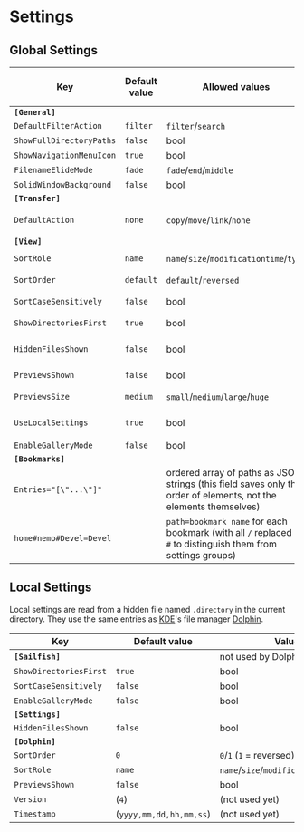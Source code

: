 <!--
SPDX-FileCopyrightText: 2020-2021 Mirian Margiani

SPDX-License-Identifier: GFDL-1.3-or-later
-->

# Settings

## Global Settings

| Key                                | Default value | Allowed values                                | Legacy key (in `[General]`)
|------------------------------------|---------------|-----------------------------------------------|-------------------------
| **`[General]`**                    |               |                                               |
| `DefaultFilterAction`              | `filter`      | `filter`/`search`                             |
| `ShowFullDirectoryPaths`           | `false`       | bool                                          |
| `ShowNavigationMenuIcon`           | `true`        | bool                                          |
| `FilenameElideMode`                | `fade`        | `fade`/`end`/`middle`                         |
| `SolidWindowBackground`            | `false`       | bool                                          |
| **`[Transfer]`**                   |               |                                               |
| `DefaultAction`                    | `none`        | `copy`/`move`/`link`/`none`                   | `default-transfer-action`
| **`[View]`**                       |               |                                               |
| `SortRole`                         | `name`        | `name`/`size`/`modificationtime`/`type`       | `listing-sort-by`
| `SortOrder`                        | `default`     | `default`/`reversed`                          | `listing-order`
| `SortCaseSensitively`              | `false`       | bool                                          | `sort-case-sensitive`
| `ShowDirectoriesFirst`             | `true`        | bool                                          | `show-dirs-first`
| `HiddenFilesShown`                 | `false`       | bool                                          | `show-hidden-files`
| `PreviewsShown`                    | `false`       | bool                                          | `show-thumbnails`
| `PreviewsSize`                     | `medium`      | `small`/`medium`/`large`/`huge`               | `thumbnails-size`
| `UseLocalSettings`                 | `true`        | bool                                          | `use-local-view-settings`
| `EnableGalleryMode`                | `false`       | bool                                          |
| **`[Bookmarks]`**                  |               |                                               |
| `Entries="[\"...\"]"`              |               | ordered array of paths as JSON strings (this field saves only the order of elements, not the elements themselves) | `bookmark-entries`
| `home#nemo#Devel=Devel`            |               | `path=bookmark name` for each bookmark (with all `/` replaced by `#` to distinguish them from settings groups) |


## Local Settings

Local settings are read from a hidden file named `.directory` in the current directory.
They use the same entries as [KDE](https://kde.org)'s file manager
[Dolphin](https://apps.kde.org/en/dolphin).

| Key                                | Default value | Values
|------------------------------------|---------------|-----------------------------------------------
| **`[Sailfish]`**                   |               | not used by Dolphin
| `ShowDirectoriesFirst`             | `true`        | bool
| `SortCaseSensitively`              | `false`       | bool
| `EnableGalleryMode`                | `false`       | bool
| **`[Settings]`**                   |               |
| `HiddenFilesShown`                 | `false`       | bool
| **`[Dolphin]`**                    |               |
| `SortOrder`                        | `0`           | `0`/`1` (`1` = reversed)
| `SortRole`                         | `name`        | `name`/`size`/`modificationtime`/`type`
| `PreviewsShown`                    | `false`       | bool
| `Version`                          | (`4`)         | (not used yet)
| `Timestamp`                        | (`yyyy,mm,dd,hh,mm,ss`) | (not used yet)
